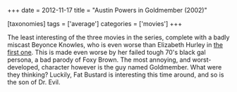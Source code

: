 +++
date = 2012-11-17
title = "Austin Powers in Goldmember (2002)"

[taxonomies]
tags = ['average']
categories = ['movies']
+++

The least interesting of the three movies in the series, complete with a
badly miscast Beyonce Knowles, who is even worse than Elizabeth Hurley
in [the first one]. This is made even worse by her failed tough 70\'s
black gal persona, a bad parody of Foxy Brown. The most annoying, and
worst-developed, character however is the guy named Goldmember. What
were they thinking? Luckily, Fat Bustard is interesting this time
around, and so is the son of Dr. Evil.

  [the first one]: http://movies.tshepang.net/austin-powers-international-man-of-mystery-1997
